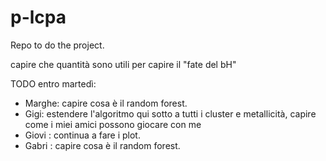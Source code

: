 # p-lcpa

Repo to do the project.

capire che quantità sono utili per capire il "fate del bH"

TODO entro martedì:
- Marghe: capire cosa è il random forest.
- Gigi: estendere l'algoritmo qui sotto a tutti i cluster e metallicità, capire come i miei amici possono giocare con me
- Giovi : continua a fare i plot.
- Gabri : capire cosa è il random forest.

